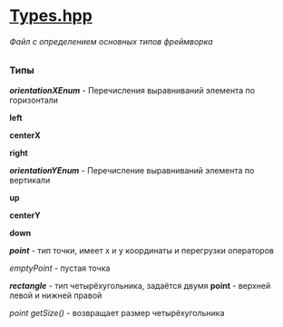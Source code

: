 # [Types.hpp](https://github.com/googleplexplex/Console-Presentation-Foundation/blob/master/modules/Types.hpp)
###### Файл с определением основных типов фреймворка


### Типы

***orientationXEnum*** - Перечисления выравниваний элемента по горизонтали

**left**

**centerX**

**right**


***orientationYEnum*** - Перечисление выравниваний элемента по вертикали

**up**

**centerY**

**down**


***point*** - тип точки, имеет x и y координаты и перегрузки операторов

*emptyPoint* - пустая точка


***rectangle*** - тип четырёхугольника, задаётся двумя **point** - верхней левой и нижней правой

*point getSize()* - возвращает размер четырёхугольника

